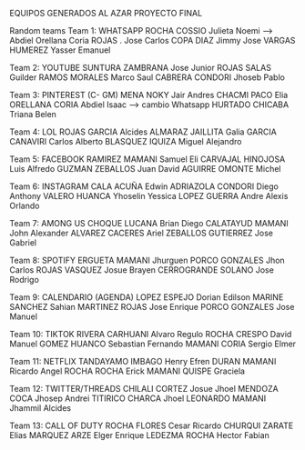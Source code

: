 EQUIPOS GENERADOS AL AZAR
PROYECTO FINAL

Random teams
Team 1: WHATSAPP
ROCHA COSSIO Julieta Noemi --> Abdiel Orellana Coria
ROJAS . Jose Carlos
COPA DIAZ Jimmy Jose
VARGAS HUMEREZ Yasser Emanuel

Team 2: YOUTUBE
SUNTURA ZAMBRANA Jose Junior
ROJAS SALAS Guilder
RAMOS MORALES Marco Saul
CABRERA CONDORI Jhoseb Pablo

Team 3: PINTEREST (C- GM)
MENA NOKY Jair Andres
CHACMI PACO Elia
ORELLANA CORIA Abdiel Isaac --> cambio Whatsapp
HURTADO CHICABA Triana Belen

Team 4: LOL
ROJAS GARCIA Alcides
ALMARAZ JAILLITA Galia
GARCIA CANAVIRI Carlos Alberto
BLASQUEZ IQUIZA Miguel Alejandro

Team 5: FACEBOOK
RAMIREZ MAMANI Samuel Eli
CARVAJAL HINOJOSA Luis Alfredo
GUZMAN ZEBALLOS Juan David
AGUIRRE OMONTE Michel

Team 6: INSTAGRAM
CALA ACUÑA Edwin
ADRIAZOLA CONDORI Diego Anthony
VALERO HUANCA Yhoselin Yessica
LOPEZ GUERRA Andre Alexis Orlando

Team 7: AMONG US
CHOQUE LUCANA Brian Diego
CALATAYUD MAMANI John Alexander
ALVAREZ CACERES Ariel
ZEBALLOS GUTIERREZ Jose Gabriel

Team 8: SPOTIFY
ERGUETA MAMANI Jhurguen
PORCO GONZALES Jhon Carlos
ROJAS VASQUEZ Josue Brayen
CERROGRANDE SOLANO Jose Rodrigo

Team 9: CALENDARIO (AGENDA)
LOPEZ ESPEJO Dorian Edilson
MARINE SANCHEZ Sahian
MARTINEZ ROJAS Jose Enrique
PORCO GONZALES Jose Manuel

Team 10: TIKTOK
RIVERA CARHUANI Alvaro Regulo
ROCHA CRESPO David Manuel
GOMEZ HUANCO Sebastian Fernando
MAMANI CORIA Sergio Elmer

Team 11: NETFLIX
TANDAYAMO IMBAGO Henry Efren
DURAN MAMANI Ricardo Angel
ROCHA ROCHA Erick
MAMANI QUISPE Graciela

Team 12: TWITTER/THREADS
CHILALI CORTEZ Josue Jhoel
MENDOZA COCA Jhosep Andrei
TITIRICO CHARCA Jhoel
LEONARDO MAMANI Jhammil Alcides

Team 13: CALL OF DUTY
ROCHA FLORES Cesar Ricardo
CHURQUI ZARATE Elias
MARQUEZ ARZE Elger Enrique
LEDEZMA ROCHA Hector Fabian
